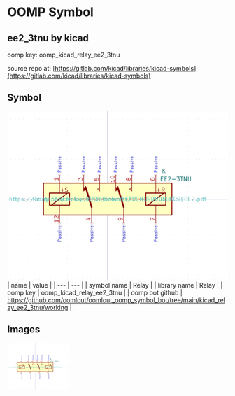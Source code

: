 # OOMP Symbol  
## ee2_3tnu  by kicad  
  
oomp key: oomp_kicad_relay_ee2_3tnu  
  
source repo at: [https://gitlab.com/kicad/libraries/kicad-symbols](https://gitlab.com/kicad/libraries/kicad-symbols)  
## Symbol  
  
[![working.png](working_600.png)](working.png)  
| name | value | 
| --- | --- | 
| symbol name | Relay | 
| library name | Relay | 
| oomp key | oomp_kicad_relay_ee2_3tnu | 
| oomp bot github | https://github.com/oomlout/oomlout_oomp_symbol_bot/tree/main/kicad_relay_ee2_3tnu/working | 
## Images  
  
[![working.png](working_140.png)](working.png)  
